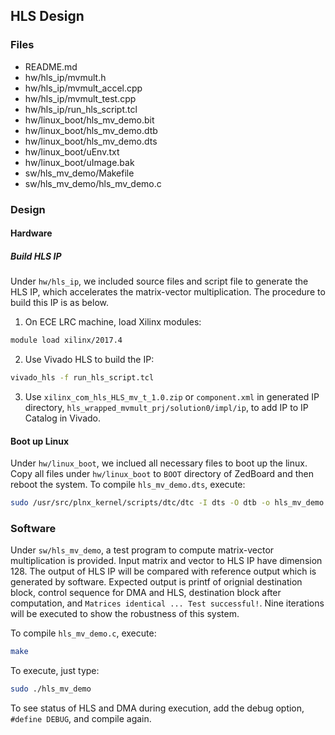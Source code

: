 HLS Design
-----

### Files

 - README.md
 - hw/hls\_ip/mvmult.h
 - hw/hls\_ip/mvmult\_accel.cpp
 - hw/hls\_ip/mvmult\_test.cpp
 - hw/hls\_ip/run\_hls\_script.tcl
 - hw/linux\_boot/hls\_mv\_demo.bit
 - hw/linux\_boot/hls\_mv\_demo.dtb
 - hw/linux\_boot/hls\_mv\_demo.dts
 - hw/linux\_boot/uEnv.txt
 - hw/linux\_boot/uImage.bak
 - sw/hls\_mv\_demo/Makefile
 - sw/hls\_mv\_demo/hls\_mv\_demo.c

### Design

#### Hardware

##### Build HLS IP

Under `hw/hls_ip`, we included source files and script file to generate the HLS IP, which accelerates the matrix-vector multiplication. The procedure to build this IP is as below.

1. On ECE LRC machine, load Xilinx modules:
``` bash
module load xilinx/2017.4
```
2. Use Vivado HLS to build the IP:
``` bash
vivado_hls -f run_hls_script.tcl
```
3. Use `xilinx_com_hls_HLS_mv_t_1.0.zip` or `component.xml` in generated IP directory,  `hls_wrapped_mvmult_prj/solution0/impl/ip`, to add IP to IP Catalog in Vivado.

#### Boot up Linux

Under `hw/linux_boot`, we inclued all necessary files to boot up the linux. Copy all files under `hw/linux_boot` to `BOOT` directory of ZedBoard and then reboot the system. To compile `hls_mv_demo.dts`, execute:
``` bash
sudo /usr/src/plnx_kernel/scripts/dtc/dtc -I dts -O dtb -o hls_mv_demo.dtb hls_mv_demo.dts
```

### Software

Under `sw/hls_mv_demo`, a test program to compute matrix-vector multiplication is provided. Input matrix and vector to HLS IP have dimension 128. The output of HLS IP will be compared with reference output which is generated by software. Expected output is printf of orignial destination block, control sequence for DMA and HLS, destination block after computation, and `Matrices identical ... Test successful!`. Nine iterations will be executed to show the robustness of this system.

To compile `hls_mv_demo.c`, execute:
``` bash
make
```
To execute, just type:
``` bash
sudo ./hls_mv_demo
```
To see status of HLS and DMA during execution, add the debug option, `#define DEBUG`, and compile again.

